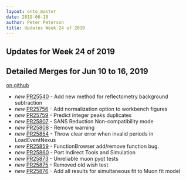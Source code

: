 ```yaml
---
layout: onto_master
date: 2019-06-10
author: Peter Peterson
title: Updates Week 24 of 2019
---
```

Updates for Week 24 of 2019
---------------------------

Detailed Merges for Jun 10 to 16, 2019
--------------------------------------
[on github](https://github.com/mantidproject/mantid/pulls?q=is%3Apr+merged%3A2019-06-11..2019-06-16)

* *new* [PR25540](https://github.com/mantidproject/mantid/pull/25540) - Add new method for reflectometry background subtraction
* *new* [PR25756](https://github.com/mantidproject/mantid/pull/25756) - Add normalization option to workbench figures
* *new* [PR25759](https://github.com/mantidproject/mantid/pull/25759) - Predict integer peaks duplicates
* *new* [PR25807](https://github.com/mantidproject/mantid/pull/25807) - SANS Reduction Non-compatibility mode
* *new* [PR25808](https://github.com/mantidproject/mantid/pull/25808) - Remove warning
* *new* [PR25854](https://github.com/mantidproject/mantid/pull/25854) - Throw clear error when invalid periods in LoadEventNexus
* *new* [PR25859](https://github.com/mantidproject/mantid/pull/25859) - FunctionBrowser add/remove function bug.
* *new* [PR25860](https://github.com/mantidproject/mantid/pull/25860) - Port Indirect Tools and Simulation
* *new* [PR25873](https://github.com/mantidproject/mantid/pull/25873) - Unreliable muon pyqt tests
* *new* [PR25875](https://github.com/mantidproject/mantid/pull/25875) - Removed old wish test
* *new* [PR25876](https://github.com/mantidproject/mantid/pull/25876) - Add all results for simultaneous fit to Muon fit model
